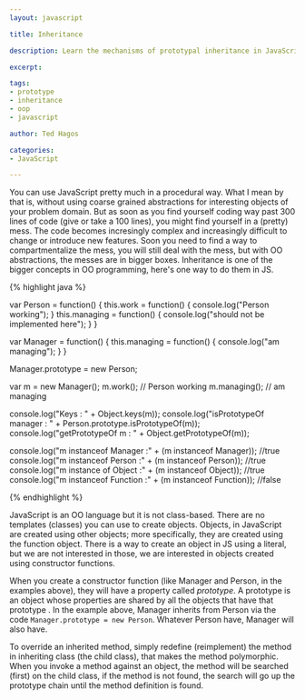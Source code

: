```yaml
---
layout: javascript

title: Inheritance

description: Learn the mechanisms of prototypal inheritance in JavaScript

excerpt: 

tags:
- prototype
- inheritance
- oop
- javascript

author: Ted Hagos

categories:
- JavaScript

---
```




You can use JavaScript pretty much in a procedural way. What I mean by that is, without using coarse grained abstractions for interesting objects of your problem domain. But as soon as you find yourself coding way past 300 lines of code (give or take a 100 lines), you might find yourself in a (pretty) mess. The code becomes incresingly complex and increasingly difficult to change or introduce new features. Soon you need to find a way to compartmentalize the mess, you will still deal with the mess, but with OO abstractions, the messes are in bigger boxes. Inheritance is one of the bigger concepts in OO programming, here's one way to do them in JS.

{% highlight java %}

var Person = function() {
	this.work = function() {
		console.log("Person working");
	}
	this.managing = function() {
		console.log("should not be implemented here");
	}
}

var Manager = function() {
	this.managing = function() {
		console.log("am managing");
	}
}

Manager.prototype = new Person;

var m = new Manager();
m.work();		// Person working
m.managing(); 	// am managing

console.log("Keys : " + Object.keys(m));
console.log("isPrototypeOf manager : " + Person.prototype.isPrototypeOf(m)); 
console.log("getPrototypeOf m : " + Object.getPrototypeOf(m));


console.log("m instanceof Manager  :" + (m instanceof Manager)); //true
console.log("m instanceof Person   :" + (m instanceof Person)); //true
console.log("m instance of Object  :" + (m instanceof Object)); //true
console.log("m instanceof Function :" + (m instanceof Function)); //false

{% endhighlight %}

JavaScript is an OO language but it is not class-based. There are no templates (classes) you can use to create objects. Objects, in JavaScript are created using other objects; more specifically, they are created using the function object. There is a way to create an object in JS using a literal, but we are not interested in those, we are interested in objects created using constructor functions. 

When you create a constructor function (like Manager and Person, in the examples above), they will have a property called *prototype*. A prototype is an object whose properties are shared by all the objects that have that prototype . In the example above, Manager inherits from Person via the code <code class="codeblock">Manager.prototype = new Person</code>. Whatever Person have, Manager will also have.  

To override an inherited method, simply redefine (reimplement) the method in inheriting class (the child class), that makes the method polymorphic. When you invoke a method against an object, the method will be searched (first) on the child class, if the method is not found, the search will go up the prototype chain until the method definition is found. 